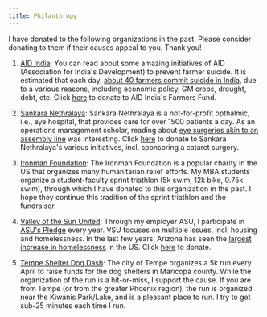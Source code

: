 ```yaml
---
title: Philanthropy
---
```


I have donated to the following organizations in the past. Please consider donating to them if their causes appeal to you. Thank you! 

1. [AID India](https://aidindia.org/): You can read about some amazing initiatives of AID (Association for India's Development) to prevent farmer suicide. It is estimated that each day, [about 40 farmers commit suicide in India](https://en.wikipedia.org/wiki/Farmers%27_suicides_in_India), due to a various reasons, including economic policy, GM crops, drought, debt, etc. Click [here](https://aidindia.org/farmersfund/) to donate to AID India's Farmers Fund.

2. [Sankara Nethralaya](https://www.sankaranethralaya.org/): Sankara Nethralaya is a not-for-profit opthalmic, i.e., eye hospital, that provides care for over 1500 patients a day. As an operations management scholar, reading about [eye surgeries akin to an assembly line](https://aravind.org/case-studies/) was interesting. Click [here](https://www.sankaranethralaya.org/donations.html) to donate to Sankara Nethralaya's various initiatives, incl. sponsoring a catarct surgery. 

3. [Ironman Foundation](https://ironmanfoundation.org/): The Ironman Foundation is a popular charity in the US that organizes many humanitarian relief efforts. My MBA students organize a student-faculty sprint triathlon (5k swim, 12k bike, 0.75k swim), through which I have donated to this organization in the past. I hope they continue this tradition of the sprint triathlon and the fundraiser. 

4. [Valley of the Sun United](https://vsuw.org/): Through my employer ASU, I participate in [ASU's Pledge](https://unitedway.asu.edu/) every year. VSU focuses on multiple issues, incl. housing and homelessness. In the last few years, Arizona has seen the [largest increase in homelessness](https://cronkitenews.azpbs.org/2023/01/13/arizona-led-nation-for-rise-in-homeless-youth-last-year-hud-report-says/) in the US. Click [here](https://vsuw.org/donate#donate) to donate. 

5. [Tempe Shelter Dog Dash](https://raceroster.com/events/2023/63248/shelter-dog-dash): The city of Tempe organizes a 5k run every April to raise funds for the dog shelters in Maricopa county. While the organization of the run is a hit-or-miss, I support the cause. If you are from Tempe (or from the greater Phoenix region), the run is organized near the Kiwanis Park/Lake, and is a pleasant place to run. I try to get sub-25 minutes each time I run. 